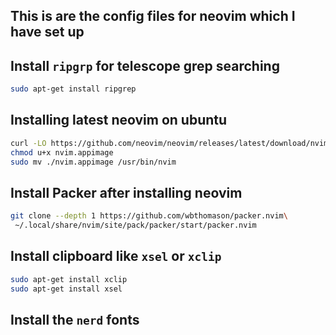 ## This is are the config files for neovim which I have set up

## Install `ripgrp` for telescope grep searching 
```bash
sudo apt-get install ripgrep
```

## Installing latest neovim on ubuntu

```bash
curl -LO https://github.com/neovim/neovim/releases/latest/download/nvim.appimage
chmod u+x nvim.appimage
sudo mv ./nvim.appimage /usr/bin/nvim
```

## Install Packer after installing neovim

```bash
git clone --depth 1 https://github.com/wbthomason/packer.nvim\
 ~/.local/share/nvim/site/pack/packer/start/packer.nvim
```

## Install clipboard like `xsel` or `xclip`

```bash
sudo apt-get install xclip
sudo apt-get install xsel
```

## Install the `nerd` fonts
